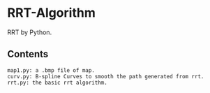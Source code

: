 # RRT-Algorithm
RRT by Python.

Contents
--
    map1.py: a .bmp file of map.
    curv.py: B-spline Curves to smooth the path generated from rrt.
    rrt.py: the basic rrt algorithm.
    
